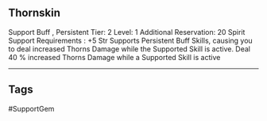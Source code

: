## Thornskin
Support
Buff , Persistent
Tier: 2
Level: 1
Additional Reservation: 20 Spirit
Support Requirements : +5 Str
Supports Persistent Buff Skills, causing you to deal increased Thorns Damage while the Supported Skill is active.
Deal 40 % increased Thorns Damage while a Supported Skill is active

---
## Tags
#SupportGem
